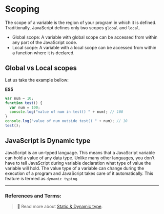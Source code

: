 # Scoping

The scope of a variable is the region of your program in which it is defined. Traditionally, JavaScript defines only two scopes `global` and `local`.

- Global scope: A variable with global scope can be accessed from within any part of the JavaScript code.
- Local scope: A variable with a local scope can be accessed from within a function where it is declared.

## Global vs Local scopes

Let us take the example bellow:

**ES5**

```js
var num = 10;
function test() {
  var num = 100;
  console.log("value of num in test() " + num); // 100
}
console.log("value of num outside test() " + num); // 10
test();
```

## JavaScript is Dynamic type

JavaScript is an un-typed language. This means that a JavaScript variable can hold a value of any data type. Unlike many other languages, you don't have to tell JavaScript during variable declaration what type of value the variable will hold. The value type of a variable can change during the execution of a program and JavaScript takes care of it automatically. This feature is termed as `dynamic typing`.

---

### References and Terms:

> :gem: Read more about [Static & Dynamic type](https://www.sitepoint.com/typing-versus-dynamic-typing/).
